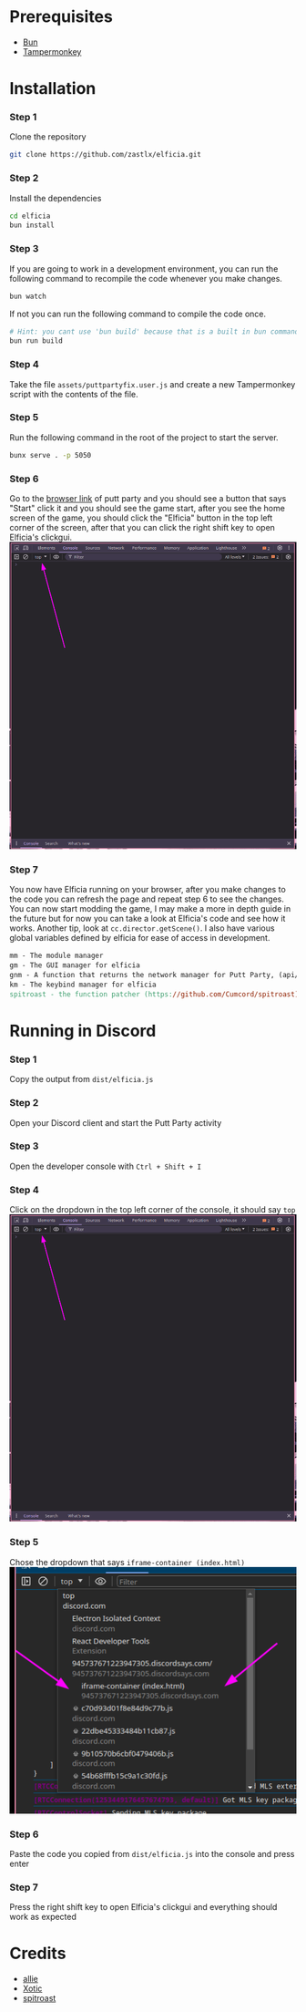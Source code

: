 # Prerequisites

- [Bun](https://bun.sh/)
- [Tampermonkey](https://www.tampermonkey.net/)

# Installation

### Step 1

Clone the repository

```bash
git clone https://github.com/zastlx/elficia.git
```

### Step 2

Install the dependencies

```bash
cd elficia
bun install
```

### Step 3

If you are going to work in a development environment, you can run the following command to recompile the code whenever you make changes.

```bash
bun watch
```

If not you can run the following command to compile the code once.

```bash
# Hint: you cant use 'bun build' because that is a built in bun command and will not work.script
bun run build
```

### Step 4

Take the file `assets/puttpartyfix.user.js` and create a new Tampermonkey script with the contents of the file.

### Step 5

Run the following command in the root of the project to start the server.

```bash
bunx serve . -p 5050
```

### Step 6

Go to the [browser link](https://945737671223947305.discordsays.com/versions/Prod-38-CLaa997/index.html) of putt party and you should see a button that says "Start" click it and you should see the game start, after you see the home screen of the game, you should click the "Elficia" button in the top left corner of the screen, after that you can click the right shift key to open Elficia's clickgui.
![Elficia's menu](image.png)

### Step 7

You now have Elficia running on your browser, after you make changes to the code you can refresh the page and repeat step 6 to see the changes. You can now start modding the game, I may make a more in depth guide in the future but for now you can take a look at Elficia's code and see how it works. Another tip, look at `cc.director.getScene()`. I also have various global variables defined by elficia for ease of access in development.

```mk
mm - The module manager
gm - The GUI manager for elficia
gnm - A function that returns the network manager for Putt Party, (api/Net.ts)
km - The keybind manager for elficia
spitroast - the function patcher (https://github.com/Cumcord/spitroast)
```

# Running in Discord

### Step 1

Copy the output from `dist/elficia.js`

### Step 2

Open your Discord client and start the Putt Party activity

### Step 3

Open the developer console with `Ctrl + Shift + I`

### Step 4

Click on the dropdown in the top left corner of the console, it should say `top`
![visual](image.png)

### Step 5

Chose the dropdown that says `iframe-container (index.html)`
![visual2](image-1.png)

### Step 6

Paste the code you copied from `dist/elficia.js` into the console and press enter

### Step 7

Press the right shift key to open Elficia's clickgui and everything should work as expected

# Credits

- [allie](https://github.com/microcrit)
- [Xotic](https://github.com/XOTlC)
- [spitroast](https://github.com/Cumcord/spitroast)